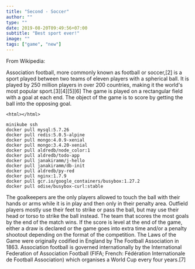 ```yaml
---
title: "Second - Soccer"
author: ""
type: ""
date: 2019-08-20T09:49:56+07:00
subtitle: "Best sport ever!"
image: ""
tags: ["game", "new"]
---
```


From Wikipedia:

Association football, more commonly known as football or soccer,[2] is a sport played between two teams of eleven players with a spherical ball. It is played by 250 million players in over 200 countries, making it the world's most popular sport.[3][4][5][6] The game is played on a rectangular field with a goal at each end. The object of the game is to score by getting the ball into the opposing goal.

`<html></html>`

```console
minikube ssh
docker pull mysql:5.7.26
docker pull redis:5.0.5-alpine
docker pull mongo:4.0.9-xenial
docker pull mongo:3.4.20-xenial
docker pull aldredb/node_color:1
docker pull aldredb/todo-app
docker pull janakiramm/j-hello
docker pull janakiramm/db-init
docker pull aldredb/py-red
docker pull nginx:1.7.9
docker pull gcr.io/google_containers/busybox:1.27.2
docker pull odise/busybox-curl:stable
```

The goalkeepers are the only players allowed to touch the ball with their hands or arms while it is in play and then only in their penalty area. Outfield players mostly use their feet to strike or pass the ball, but may use their head or torso to strike the ball instead. The team that scores the most goals by the end of the match wins. If the score is level at the end of the game, either a draw is declared or the game goes into extra time and/or a penalty shootout depending on the format of the competition. The Laws of the Game were originally codified in England by The Football Association in 1863. Association football is governed internationally by the International Federation of Association Football (FIFA; French: Fédération Internationale de Football Association) which organises a World Cup every four years.[7]